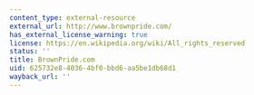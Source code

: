 ```yaml
---
content_type: external-resource
external_url: http://www.brownpride.com/
has_external_license_warning: true
license: https://en.wikipedia.org/wiki/All_rights_reserved
status: ''
title: BrownPride.com
uid: 625732e8-4036-4bf0-bbd6-aa5be1db68d1
wayback_url: ''
---
```

